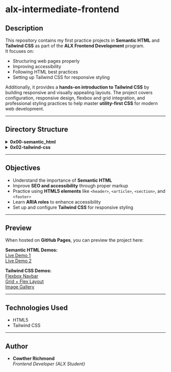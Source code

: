 # alx-intermediate-frontend

## Description
This repository contains my first practice projects in **Semantic HTML** and **Tailwind CSS** as part of the **ALX Frontend Development** program.  
It focuses on:  
- Structuring web pages properly  
- Improving accessibility  
- Following HTML best practices  
- Setting up Tailwind CSS for responsive styling  

Additionally, it provides a **hands-on introduction to Tailwind CSS** by building responsive and visually appealing layouts. The project covers configuration, responsive design, flexbox and grid integration, and professional styling practices to help master **utility-first CSS** for modern web development.

---

## Directory Structure
<details> <summary><strong>0x00-semantic_html</strong></summary>

0-index.html
 → Basic HTML structure

1-index.html
 → Adding meta tags for SEO & accessibility

2-index.html
 → Semantic blog post layout

3-index.html
 → Adding ARIA roles for accessibility in forms

</details> <details> <summary><strong>0x02-tailwind-css</strong></summary>

1-index.html
 → Basic Tailwind setup test

2-index.html
 → Responsive layout practice

3-index.html
 → Advanced layout with Tailwind utilities

4-flexbox_index.html
 → Flexbox navigation bar

5-gridflex_index.html
 → Combining CSS Grid & Flexbox

6-imageGallery.html
 → Responsive image gallery

</details>

---

## Objectives
- Understand the importance of **Semantic HTML**  
- Improve **SEO and accessibility** through proper markup  
- Practice using **HTML5 elements** like `<header>`, `<article>`, `<section>`, and `<footer>`  
- Learn **ARIA roles** to enhance accessibility  
- Set up and configure **Tailwind CSS** for responsive styling  

---

## Preview
When hosted on **GitHub Pages**, you can preview the project here:  

**Semantic HTML Demos:**  
[Live Demo 1](https://xorla01.github.io/alx-intermediate-frontend/0x00-semantic_html/2-index.html)  
[Live Demo 2](https://xorla01.github.io/alx-intermediate-frontend/0x00-semantic_html/3-index.html)  

**Tailwind CSS Demos:**  
[Flexbox Navbar](https://xorla01.github.io/alx-intermediate-frontend/0x02-tailwind-css/4-flexbox_index.html)  
[Grid + Flex Layout](https://xorla01.github.io/alx-intermediate-frontend/0x02-tailwind-css/5-gridflex_index.html)  
[Image Gallery](https://xorla01.github.io/alx-intermediate-frontend/0x02-tailwind-css/6-imageGallery.html)  

---

## Technologies Used
- HTML5
- Tailwind CSS
   
---

## Author
- **Cowther Richmond**  
  *Frontend Developer (ALX Student)* 

